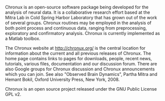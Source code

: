 



Chronux is an open-source software package being developed for the analysis of neural data. It is a collaborative
research effort based at the Mitra Lab in Cold Spring Harbor Laboratory that has grown out of the work of several
groups. Chronux routines may be employed in the analysis of both point process and continuous data, ranging from
preprocessing, exploratory and confirmatory analysis. Chronux is currently implemented as a Matlab toolbox.

The Chronux website at http://chronux.org/ is the central location for information about the current and all previous
releases of Chronux. The home page contains links to pages for downloads, people, recent news, tutorials, various files,
documentation and our discussion forum. There are also Google groups for Chronux discussion and Chronux announcements
which you can join.  See also "Observed Brain Dynamics", Partha Mitra and Hemant Bokil, Oxford University Press, New York, 2008.

Chronux is an open source project released under the GNU Public License GPL v2.
